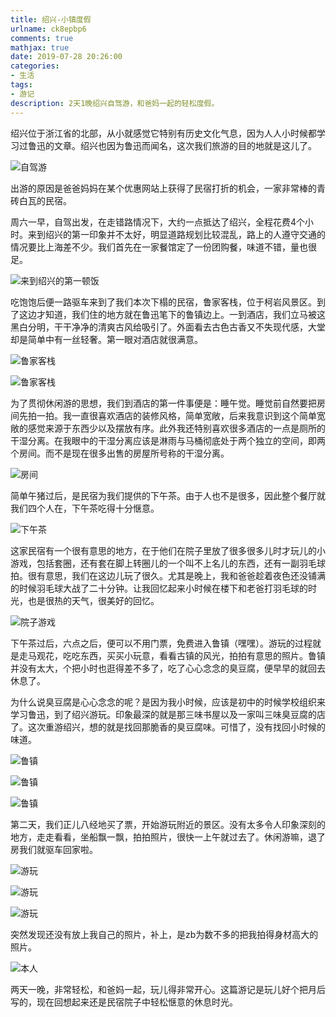 ```yaml
---
title: 绍兴-小镇度假
urlname: ck8epbp6
comments: true
mathjax: true
date: 2019-07-28 20:26:00
categories:
- 生活
tags:
- 游记
description: 2天1晚绍兴自驾游，和爸妈一起的轻松度假。
---
```


绍兴位于浙江省的北部，从小就感觉它特别有历史文化气息，因为人人小时候都学习过鲁迅的文章。绍兴也因为鲁迅而闻名，这次我们旅游的目的地就是这儿了。

![自驾游](/images/绍兴/地图.jpg)

出游的原因是爸爸妈妈在某个优惠网站上获得了民宿打折的机会，一家非常棒的青砖白瓦的民宿。

周六一早，自驾出发，在走错路情况下，大约一点抵达了绍兴，全程花费4个小时。来到绍兴的第一印象并不太好，明显道路规划比较混乱，路上的人遵守交通的情况要比上海差不少。我们首先在一家餐馆定了一份团购餐，味道不错，量也很足。

![来到绍兴的第一顿饭](/images/绍兴/午饭.jpg)

吃饱饱后便一路驱车来到了我们本次下榻的民宿，鲁家客栈，位于柯岩风景区。到了这边才知道，我们住的地方就在鲁迅笔下的鲁镇边上。一到酒店，我们立马被这黑白分明，干干净净的清爽古风给吸引了。外面看去古色古香又不失现代感，大堂却是简单中有一丝轻奢。第一眼对酒店就很满意。

![鲁家客栈](/images/绍兴/鲁家客栈1.jpg)

![鲁家客栈](/images/绍兴/鲁家客栈2.jpg)

为了贯彻休闲游的思想，我们到酒店的第一件事便是：睡午觉。睡觉前自然要把房间先拍一拍。我一直很喜欢酒店的装修风格，简单宽敞，后来我意识到这个简单宽敞的感觉来源于东西少以及摆放有序。此外我还特别喜欢很多酒店的一点是厕所的干湿分离。在我眼中的干湿分离应该是淋雨与马桶彻底处于两个独立的空间，即两个房间。而不是现在很多出售的房屋所号称的干湿分离。

![房间](/images/绍兴/房间.jpg)

简单午猪过后，是民宿为我们提供的下午茶。由于人也不是很多，因此整个餐厅就我们四个人在，下午茶吃得十分惬意。

![下午茶](/images/绍兴/下午茶.jpg)

这家民宿有一个很有意思的地方，在于他们在院子里放了很多很多儿时才玩儿的小游戏，包括套圈，还有套在脚上转圈儿的一个叫不上名儿的东西，还有一副羽毛球拍。很有意思，我们在这边儿玩了很久。尤其是晚上，我和爸爸趁着夜色还没铺满的时候羽毛球大战了二十分钟。让我回忆起来小时候在楼下和老爸打羽毛球的时光，也是很热的天气，很美好的回忆。

![院子游戏](/images/绍兴/院子游戏.jpg)

下午茶过后，六点之后，便可以不用门票，免费进入鲁镇（嘿嘿）。游玩的过程就是走马观花，吃吃东西，买买小玩意，看看古镇的风光，拍拍有意思的照片。鲁镇并没有太大，个把小时也逛得差不多了，吃了心心念念的臭豆腐，便早早的就回去休息了。

为什么说臭豆腐是心心念念的呢？是因为我小时候，应该是初中的时候学校组织来学习鲁迅，到了绍兴游玩。印象最深的就是那三味书屋以及一家叫三味臭豆腐的店了。这次重游绍兴，想的就是找回那脆香的臭豆腐味。可惜了，没有找回小时候的味道。

![鲁镇](/images/绍兴/鲁镇1.jpg)

![鲁镇](/images/绍兴/鲁镇2.jpg)

![鲁镇](/images/绍兴/鲁镇3.jpg)

第二天，我们正儿八经地买了票，开始游玩附近的景区。没有太多令人印象深刻的地方，走走看看，坐船飘一飘，拍拍照片，很快一上午就过去了。休闲游嘛，退了房我们就驱车回家啦。

![游玩](/images/绍兴/游玩1.jpg)

![游玩](/images/绍兴/游玩2.jpg)

![游玩](/images/绍兴/游玩3.jpg)

突然发现还没有放上我自己的照片，补上，是zb为数不多的把我拍得身材高大的照片。

![本人](/images/绍兴/本人.jpg)

两天一晚，非常轻松，和爸妈一起，玩儿得非常开心。这篇游记是玩儿好个把月后写的，现在回想起来还是民宿院子中轻松惬意的休息时光。